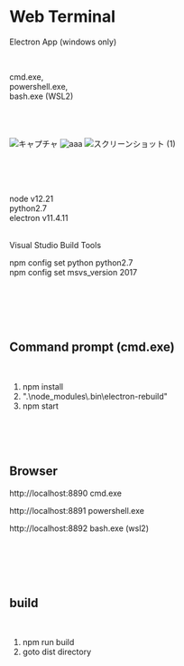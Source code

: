 # Web Terminal
 Electron App  (windows only)  
 
<br>

 cmd.exe,  
 powershell.exe,  
 bash.exe (WSL2)  
 
<br><br><br>
![キャプチャ](https://user-images.githubusercontent.com/10168979/129869768-f3e2a55e-e9e9-49f3-abb3-fcb1b2b2eab7.PNG)
![aaa](https://user-images.githubusercontent.com/10168979/129659652-c593d012-4e81-4507-9af0-e6eda4308874.PNG)
![スクリーンショット (1)](https://user-images.githubusercontent.com/10168979/129659653-02c8281c-2286-467e-a7dd-5fc8ebb0ab7d.png)

<br><br><br>

node v12.21  
python2.7  
electron v11.4.11  

<br>
Visual Studio Build Tools  

<br>

npm config set python python2.7   
npm config set msvs_version 2017   

<br><br><br><br>

## Command prompt  (cmd.exe)

<br>

1. npm install  
2. ".\node_modules\\.bin\electron-rebuild"  
3. npm start  

<br><br><br>

## Browser

http://localhost:8890 cmd.exe  

http://localhost:8891 powershell.exe  

http://localhost:8892 bash.exe (wsl2)  


<br><br><br><br>

## build

<br>

1. npm run build
2. goto dist directory

